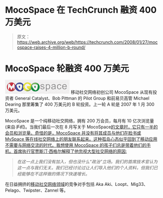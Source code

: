 # MocoSpace 在 TechCrunch 融资 400 万美元

> 原文：<https://web.archive.org/web/https://techcrunch.com/2008/01/27/mocospace-raises-4-million-b-round/>

# MocoSpace 轮融资 400 万美元

[![mocospace-logo.png](img/00e303f26f5f2d50ff124a0eccbd29e2.png)](https://web.archive.org/web/20221006004538/http://www.mocospace.com/) 移动社交网络初创公司 MocoSpace 从现有投资者 General Catalyst、Bob Pittman 的 Pilot Group 和前易贝高管 Michael Dearing 那里筹集了 400 万美元的 B 轮投资。上一轮 A 轮是 2007 年 1 月 300 万美元。

MocoSpace 是一个纯移动社交网络，拥有 200 万会员，每月有 10 亿次浏览量(来自*手机*)。当我们最后一次在 8 月写关于 MocoSpace[的文章时，它只有一半的会员和浏览量。奇怪的是，MocoSpace 并没有将其成员与他们在脸书或 MySpace 等在线社交网络上的朋友联系起来。这种孤岛心态似乎回到了移动应用不需要与网络交流的时代。我想使用 MocoSpace 的孩子们总是带着他们的手机。首席执行官贾斯汀·西格尔解释了他忽视大型社交网络的原因:](https://web.archive.org/web/20221006004538/http://www.beta.techcrunch.com/2007/08/24/mocospace-has-strong-growth-race-to-be-myspace-for-mobile/)

> *在这一点上我们没有加入，但也没什么“政治”立场。我们的首席技术官认为这一点与我们无关。我们已经讨论过让人们导入他们的个人资料，但我们已经能够在不这样做的情况下快速增长。*

在日益拥挤的[移动社交网络领域](https://web.archive.org/web/20221006004538/http://www.crunchbase.com/index.php?o=search&phrase=mobile+social+network&x=0&y=0)的竞争对手包括 Aka Aki、Loopt、Mig33、Pelago、Twipster、Zannel 等。